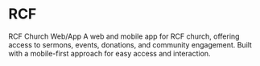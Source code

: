 # RCF
RCF Church Web/App A web and mobile app for RCF church, offering access to sermons, events, donations, and community engagement. Built with a mobile-first approach for easy access and interaction.
